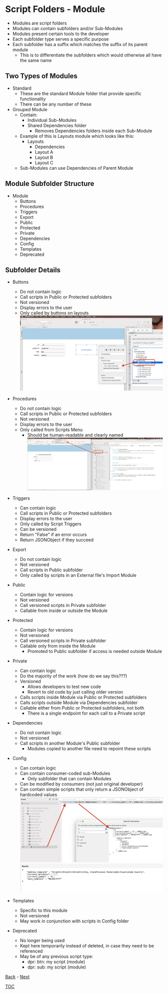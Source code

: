# Script Folders - Module
- Modules are script folders
- Modules can contain subfolders and/or Sub-Modules
- Modules present certain tools to the developer
- Each subfolder type serves a specific purpose
- Each subfolder has a suffix which matches the suffix of its parent module
  - This is to differentiate the subfolders which would otherwise all have the same name


## Two Types of Modules
- Standard
  - These are the standard Module folder that provide specific functionality
  - There can be any number of these
- Grouped Module
  - Contain:
    - Individual Sub-Modules
    - Shared Dependencies folder
      - Removes Dependencies folders inside each Sub-Module
  - Example of this is Layouts module which looks like this:
    - Layouts
      - Dependencies
      - Layout A
      - Layout B
      - Layout C
  - Sub-Modules can use Dependencies of Parent Module

## Module Subfolder Structure

- Module
  - Buttons
  - Procedures
  - Triggers
  - Export
  - Public
  - Protected
  - Private
  - Dependencies
  - Config
  - Templates
  - Deprecated 

## Subfolder Details

- Buttons
  - Do not contain logic
  - Call scripts in Public or Protected subfolders
  - Not versioned
  - Display errors to the user
  - Only called by buttons on layouts
    ![Buttons](Screenshot_Buttons.png)

- Procedures
  - Do not contain logic
  - Call scripts in Public or Protected subfolders
  - Not versioned
  - Display errors to the user
  - Only called from Scripts Menu
    - Should be human-readable and clearly named 
    ![Scripts Menu](Screenshot_Procedures.png)

- Triggers
  - Can contain logic
  - Call scripts in Public or Protected subfolders
  - Display errors to the user
  - Only called by Script Triggers
  - Can be versioned
  - Return "False" if an error occurs
  - Return JSONObject if they succeed

- Export
  - Do not contain logic
  - Not versioned
  - Call scripts in Public subfolder
  - Only called by scripts in an External file's Import Module

- Public
  - Contain logic for versions
  - Not versioned
  - Call versioned scripts in Private subfolder
  - Callable from inside or outside the Module

- Protected
  - Contain logic for versions
  - Not versioned
  - Call versioned scripts in Private subfolder
  - Callable only from inside the Module
    - Promoted to Public subfolder if access is needed outside Module

- Private
  - Can contain logic
  - Do the majority of the work (how do we say this???)
  - Versioned
    - Allows developers to test new code
    - Revert to old code by just calling older version
  - Calls scripts inside Module via Public or Protected subfolders
  - Calls scripts outside Module via Dependencies subfolder 
  - Callable either from Public or Protected subfolders, not both
    - There is a single endpoint for each call to a Private script

- Dependencies
  - Do not contain logic
  - Not versioned
  - Call scripts in another Module's Public subfolder
    - Modules copied to another file need to repoint these scripts

- Config
  - Can contain logic
  - Can contain consumer-coded sub-Modules
    - Only subfolder that can contain Modules
  - Can be modified by consumers (not just original developer)
  - Can contain simple scripts that only return a JSONObject of hardcoded values
  ![Config Hardcoded Setup](Screenshot_Config1.png)
  ![Config Hardcoded Results](Screenshot_Config2.png)


- Templates
  - Specific to this module
  - Not versioned
  - May work in conjunction with scripts in Config folder

- Deprecated
  - No longer being used 
  - Kept here temporarily instead of deleted, in case they need to be referenced
  - May be of any previous script type:
    - dpr: btn: my script (module)
    - dpr: sub: my script (module) 

[Back](Script_Folders_Non_Module.md) - [Next](Script_Naming.md)

[TOC](TOC.md)
